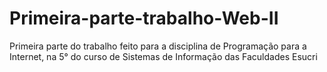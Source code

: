 # Primeira-parte-trabalho-Web-II
Primeira parte do trabalho feito para a disciplina de Programação para a Internet, na 5° do curso de Sistemas de Informação das Faculdades Esucri
